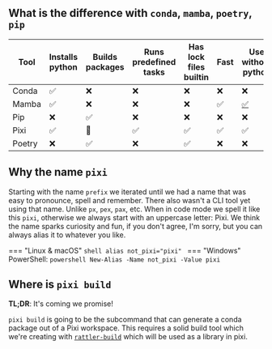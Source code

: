 ## What is the difference with `conda`, `mamba`, `poetry`, `pip`

| Tool   | Installs python | Builds packages | Runs predefined tasks | Has lock files builtin | Fast | Use without python                                                     |
|--------|-----------------|-----------------|-----------------------|-----------------------|------|------------------------------------------------------------------------|
| Conda  | ✅               | ❌               | ❌                     | ❌                     | ❌    | ❌                                                                      |
| Mamba  | ✅               | ❌               | ❌                     | ❌                     | ✅    | [✅](https://mamba.readthedocs.io/en/latest/user_guide/micromamba.html) |
| Pip    | ❌               | ✅               | ❌                     | ❌                     | ❌    | ❌                                                                      |
| Pixi   | ✅               | 🚧              | ✅                     | ✅                     | ✅    | ✅                                                                      |
| Poetry | ❌               | ✅               | ❌                     | ✅                     | ❌    | ❌                                                                      |


## Why the name `pixi`
Starting with the name `prefix` we iterated until we had a name that was easy to pronounce, spell and remember.
There also wasn't a CLI tool yet using that name.
Unlike `px`, `pex`, `pax`, etc.
When in code mode we spell it like this `pixi`, otherwise we always start with an uppercase letter: Pixi.
We think the name sparks curiosity and fun, if you don't agree, I'm sorry, but you can always alias it to whatever you like.

=== "Linux & macOS"
    ```shell
    alias not_pixi="pixi"
    ```
=== "Windows"
    PowerShell:
    ```powershell
    New-Alias -Name not_pixi -Value pixi
    ```

## Where is `pixi build`
**TL;DR**: It's coming we promise!

`pixi build` is going to be the subcommand that can generate a conda package out of a Pixi workspace.
This requires a solid build tool which we're creating with [`rattler-build`](https://github.com/prefix-dev/rattler-build) which will be used as a library in pixi.
